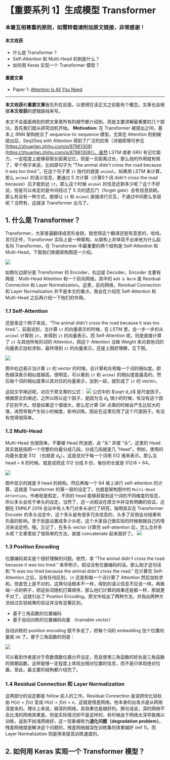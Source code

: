 
# 【重要系列 1】生成模型 Transformer

### 本着互相尊重的原则，如需转载请附加原文链接，非常感谢！


#### 本文收获
* 什么是 Transformer？
* Self-Attention 和 Multi-Head 机制是什么？
* 如何用 Keras 实现一个 Transformer 模型？
#### 重要文章
* <span id = "paper1">Paper 1</span>: [Attention Is All You Need](https://arxiv.org/pdf/1706.03762.pdf)
---
**本文收获**和**重要文章**我先列在前面，以使得在读正文之前能有个概念。文章也会根据**本文收获**的逻辑路线来写。

本文不会面面俱到的把文章里所有的细节都介绍到，而是主要讲解最重要的几个部分。首先我们就从研究动机开始。
**Motivation:** 在 Transformer 被提出之间，基本上 RNN 架构统治了 sequence-to-sequence 模型。尤其在 Attention 机制被提出后，Seq2Seq with Attention 得到了广泛的应用（详细原理可参见[https://zhuanlan.zhihu.com/p/87961308](https://zhuanlan.zhihu.com/p/87961308)）。虽然 LSTM 或者 GRU 有记忆能力，一定程度上能够获取长距离记忆，但是一旦距离过长，那么他的作用就有限了。举个例子来说，比如原句子为 “The animal didn't cross the road because it was too tired.”，在这个句子里 `it` 指代的就是 `animal`。如果用 LSTM 来计算，那么 `animal` 的语义信息，要通过 5 次计算（计算5个词 didn't cross the road because）后才能到达 `it`，那么这个时候 `animal` 的信息还剩多少呢？这个不好说，但是可以肯定的是中间经过了 5 次的遗忘门（forget gate）会有信息损耗。那么有没有一种方式，能够让 `it` 和 `animal` 直接进行交互，不通过中间那么多层呢？当然有，这就该 Transformer 出马了。

## 1. 什么是 Transformer？

Transformer，大家普遍翻译成变形金刚，我觉得这个翻译还挺有意思的，哈哈。言归正传，Transformer 实际上是一种架构，从架构上并体现不出来他为什么起名叫 Transformer。在 Transformer 中最重要的两个结构是 Self-Attention 和 Multi-Head。下面我们依据架构图逐一介绍。

![](https://github.com/tonywenuon/posters/blob/master/images/important2/transformer.png?raw=true)

如图左边部分是 Transformer 的 Encoder，右边是 Decoder。Encoder 主要有两层：Multi-Head Attention 和一个前向网络。其中的 `Add & Norm` 是 Residual Connection 和 Layer  Normalization。这里，前向网络，Residual Connection 和 Layer  Normalization 并不是本文的重点，我会在介绍完 Self-Attention 和 Multi-Head 之后再介绍一下他们的作用。

### 1.1 Self-Attention
还是拿这个例子来说，“The animal didn't cross the road because it was too tired.”。前面说到，当计算 `it` 的向量表示的时候，在 LSTM 里，会一步一步的从 `animal` 计算到 `it`，来得到 `it` 的向量表示。而 Self-Attention 呢，则是直接计算了 `it` 与其他所有的词的 Attention，把这个 Attention 当做 Weight 来对其他词的向量表示加权求和，最终得到 `it` 的向量表示。还是上图好理解，见下图。

![](https://github.com/tonywenuon/posters/blob/master/images/important2/self_attention.png?raw=true)

图中右边表示当计算 `it` 的 vector 的时候，会计算和左侧每一个词的相似度。颜色越深表示相似度越高。很明显，可以看到 `it` 和 `animal` 的相似度是最高的。然后每个词的相似度乘以其对应的向量表示，加到一起，就形成了 `it` 的 vector。

这段文字阐述呢，对应于原文章的公式：
![](https://github.com/tonywenuon/posters/blob/master/images/important2/sa_equation.png?raw=true)
公式中的 $\sqrt d_k$ 是尺度因子。根据原文的阐述，之所以除以这个因子，是因为当 $d_k$ 很小的时候，有没有这个因子区别不大。但是如果这个值很大，那么在计算 QK 点乘的时候会产生比较大的值，进而导致产生较小的梯度，影响训练。因此在这里应用了这个尺度因子。有没有觉得很简单。

### 1.2 Multi-Head
Multi-Head 也很简单。不要被 Head 所迷惑，此 “头” 非彼 “头”。这里的 Head 其实就是指把一个完整的向量分成几段。分成几段就是几 “Head”。例如，使用的向量长度是 512 （也就是 $d_k$）。这是说对于每一个词用 512 维来表示。那么当 head = 8 的时候，就是说把这 512 分成 8 份，每份的长度是 512/8 = 64。

![](https://github.com/tonywenuon/posters/blob/master/images/important2/multi_head.png?raw=true)

图中显示的就是 8 head 的结构。然后再每一个 64 维上进行 self-attention 的计算，这就是 Transformer 的第一层的设定了。也就是架构图中的 `Multi-Head Attention`。作者呢是假定，不同的 head 能够获取到这个词的不同维度的信息，所以多头会优于单头的设定。当然了，这一点假设在原文中并没有明确的验证。近期在 EMNLP 2019 会议中有人专门对多头进行了研究，指明其实在 Transformer Encoder 的多头设定中，这个多头是有很多冗余信息的，头多了反倒会对结果有负面的影响。至于到底设置成多少头呢，这个大家自己做实验的时候根据自己的情况来设定吧。哦，忘记了，在多头 vector 计算完 self-attention 后，怎么合并多头呢？文章里给了很简单的方法，直接 concatenate 起来就好了。
![](https://github.com/tonywenuon/posters/blob/master/images/important2/concate.png?raw=true)

### 1.3 Position Encoding

位置编码其实是个很好理解的问题。依然，拿 “The animal didn't cross the road because it was too tired.” 来举例子。假设没有位置编码的话。那么刚才这句话和 “It was too tired because the animal didn't cross the road.” 在计算完 Self-Attention 之后，没有任何区别。`it` 还是和每一个词计算了 Attention 然后加权求和。但直觉上是不对的。这两句话根本不一样，得到的语义信息不应该一样。再极端一点的例子，把这些词随机打算顺序，那么他们计算的结果还是都一样，那就更不对了。这就引出了 Position Encoding。原文中给出了两种方法，并指出两种方法经过实验结果的验证并没有显著区别。

* 基于三角函数的位置编码
* 基于自动训练的位置编码向量 （trainable vector）

自动训练的 position encoding 就不多说了，把每个词的 embedding 加个位置向量就 ok 了。基于三角函数的则是：

![](https://github.com/tonywenuon/posters/blob/master/images/important2/pe.png?raw=true)

可以看到作者是对于奇数偶数位置分开设定，而且使用三角函数的好处是三角函数的周期函数，这样能够一定程度上体现出相对位置的信息，而不是只体现绝对位置。至此，最主要的结构都介绍完了。

### 1.4 Residual Connection 和 Layer Normalization
这两部分的设定都是 follow 前人的工作。Residual Connection 是说把优化目标由 $H(x) = f(x)$ 变成 $H(x) = f(x) + x$，这就是残差网络。他本身的出发点是从网络深度来的。理论上来说，越深的网络，其效果也是越好的。换句话说，深的网络不会比浅的网络效果差。但是实际情况却不是这样的，有时候由于网络太深导致难以训练，返到不如浅网络好。这一现象被称为**退化问题（degradation problem）**。残差网络就是解决这个问题的，残差网络越深在训练集的效果越好 (ref 1)。而 Layer Normalization 则是用来提高训练速度的。

## 2. 如何用 Keras 实现一个 Transformer 模型？





<!--stackedit_data:
eyJoaXN0b3J5IjpbLTQyMzUyOTA2NCw0MDM4MzI4MzMsLTEzMT
UyMTYwNSwtMTk3NjkyMjcyMSwtMTczMDMwMzY5NiwxOTU1MDUx
MTczLDEyMTc5MjA2OTUsLTEwOTQzMDEwNzUsODgwNzI0MTUxLD
E2MzQyNjk5MTYsMTU2OTkwOTM3NCwxNzI4Njg2Njc0LDE3NDA2
MTU5NjFdfQ==
-->